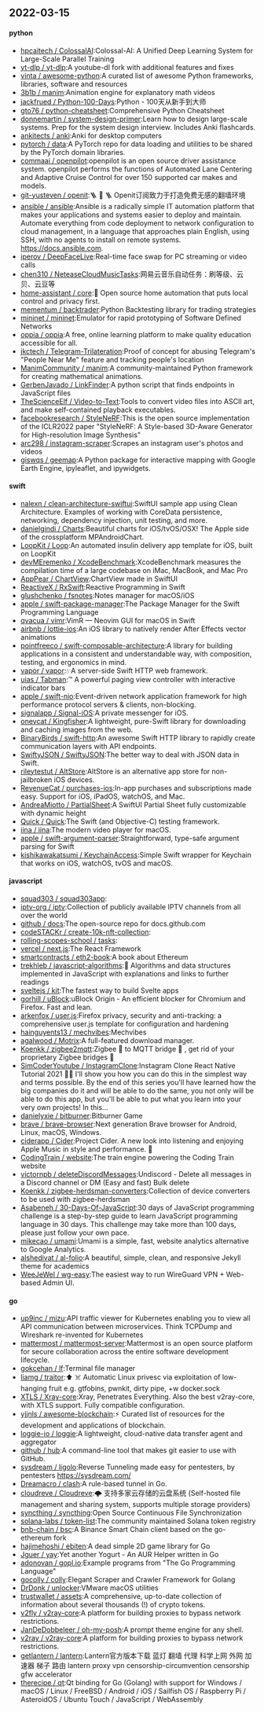 ## 2022-03-15

#### python
* [hpcaitech / ColossalAI](https://github.com/hpcaitech/ColossalAI):Colossal-AI: A Unified Deep Learning System for Large-Scale Parallel Training
* [yt-dlp / yt-dlp](https://github.com/yt-dlp/yt-dlp):A youtube-dl fork with additional features and fixes
* [vinta / awesome-python](https://github.com/vinta/awesome-python):A curated list of awesome Python frameworks, libraries, software and resources
* [3b1b / manim](https://github.com/3b1b/manim):Animation engine for explanatory math videos
* [jackfrued / Python-100-Days](https://github.com/jackfrued/Python-100-Days):Python - 100天从新手到大师
* [gto76 / python-cheatsheet](https://github.com/gto76/python-cheatsheet):Comprehensive Python Cheatsheet
* [donnemartin / system-design-primer](https://github.com/donnemartin/system-design-primer):Learn how to design large-scale systems. Prep for the system design interview. Includes Anki flashcards.
* [ankitects / anki](https://github.com/ankitects/anki):Anki for desktop computers
* [pytorch / data](https://github.com/pytorch/data):A PyTorch repo for data loading and utilities to be shared by the PyTorch domain libraries.
* [commaai / openpilot](https://github.com/commaai/openpilot):openpilot is an open source driver assistance system. openpilot performs the functions of Automated Lane Centering and Adaptive Cruise Control for over 150 supported car makes and models.
* [git-yusteven / openit](https://github.com/git-yusteven/openit):🪜
🧱
🪜
Openit订阅致力于打造免费无感的翻墙环境
* [ansible / ansible](https://github.com/ansible/ansible):Ansible is a radically simple IT automation platform that makes your applications and systems easier to deploy and maintain. Automate everything from code deployment to network configuration to cloud management, in a language that approaches plain English, using SSH, with no agents to install on remote systems. https://docs.ansible.com.
* [iperov / DeepFaceLive](https://github.com/iperov/DeepFaceLive):Real-time face swap for PC streaming or video calls
* [chen310 / NeteaseCloudMusicTasks](https://github.com/chen310/NeteaseCloudMusicTasks):网易云音乐自动任务：刷等级、云贝、云豆等
* [home-assistant / core](https://github.com/home-assistant/core):🏡
Open source home automation that puts local control and privacy first.
* [mementum / backtrader](https://github.com/mementum/backtrader):Python Backtesting library for trading strategies
* [mininet / mininet](https://github.com/mininet/mininet):Emulator for rapid prototyping of Software Defined Networks
* [oppia / oppia](https://github.com/oppia/oppia):A free, online learning platform to make quality education accessible for all.
* [jkctech / Telegram-Trilateration](https://github.com/jkctech/Telegram-Trilateration):Proof of concept for abusing Telegram's "People Near Me" feature and tracking people's location
* [ManimCommunity / manim](https://github.com/ManimCommunity/manim):A community-maintained Python framework for creating mathematical animations.
* [GerbenJavado / LinkFinder](https://github.com/GerbenJavado/LinkFinder):A python script that finds endpoints in JavaScript files
* [TheScienceElf / Video-to-Text](https://github.com/TheScienceElf/Video-to-Text):Tools to convert video files into ASCII art, and make self-contained playback executables.
* [facebookresearch / StyleNeRF](https://github.com/facebookresearch/StyleNeRF):This is the open source implementation of the ICLR2022 paper "StyleNeRF: A Style-based 3D-Aware Generator for High-resolution Image Synthesis"
* [arc298 / instagram-scraper](https://github.com/arc298/instagram-scraper):Scrapes an instagram user's photos and videos
* [giswqs / geemap](https://github.com/giswqs/geemap):A Python package for interactive mapping with Google Earth Engine, ipyleaflet, and ipywidgets.

#### swift
* [nalexn / clean-architecture-swiftui](https://github.com/nalexn/clean-architecture-swiftui):SwiftUI sample app using Clean Architecture. Examples of working with CoreData persistence, networking, dependency injection, unit testing, and more.
* [danielgindi / Charts](https://github.com/danielgindi/Charts):Beautiful charts for iOS/tvOS/OSX! The Apple side of the crossplatform MPAndroidChart.
* [LoopKit / Loop](https://github.com/LoopKit/Loop):An automated insulin delivery app template for iOS, built on LoopKit
* [devMEremenko / XcodeBenchmark](https://github.com/devMEremenko/XcodeBenchmark):XcodeBenchmark measures the compilation time of a large codebase on iMac, MacBook, and Mac Pro
* [AppPear / ChartView](https://github.com/AppPear/ChartView):ChartView made in SwiftUI
* [ReactiveX / RxSwift](https://github.com/ReactiveX/RxSwift):Reactive Programming in Swift
* [glushchenko / fsnotes](https://github.com/glushchenko/fsnotes):Notes manager for macOS/iOS
* [apple / swift-package-manager](https://github.com/apple/swift-package-manager):The Package Manager for the Swift Programming Language
* [qvacua / vimr](https://github.com/qvacua/vimr):VimR — Neovim GUI for macOS in Swift
* [airbnb / lottie-ios](https://github.com/airbnb/lottie-ios):An iOS library to natively render After Effects vector animations
* [pointfreeco / swift-composable-architecture](https://github.com/pointfreeco/swift-composable-architecture):A library for building applications in a consistent and understandable way, with composition, testing, and ergonomics in mind.
* [vapor / vapor](https://github.com/vapor/vapor):💧
A server-side Swift HTTP web framework.
* [uias / Tabman](https://github.com/uias/Tabman):™️
A powerful paging view controller with interactive indicator bars
* [apple / swift-nio](https://github.com/apple/swift-nio):Event-driven network application framework for high performance protocol servers & clients, non-blocking.
* [signalapp / Signal-iOS](https://github.com/signalapp/Signal-iOS):A private messenger for iOS.
* [onevcat / Kingfisher](https://github.com/onevcat/Kingfisher):A lightweight, pure-Swift library for downloading and caching images from the web.
* [BinaryBirds / swift-http](https://github.com/BinaryBirds/swift-http):An awesome Swift HTTP library to rapidly create communication layers with API endpoints.
* [SwiftyJSON / SwiftyJSON](https://github.com/SwiftyJSON/SwiftyJSON):The better way to deal with JSON data in Swift.
* [rileytestut / AltStore](https://github.com/rileytestut/AltStore):AltStore is an alternative app store for non-jailbroken iOS devices.
* [RevenueCat / purchases-ios](https://github.com/RevenueCat/purchases-ios):In-app purchases and subscriptions made easy. Support for iOS, iPadOS, watchOS, and Mac.
* [AndreaMiotto / PartialSheet](https://github.com/AndreaMiotto/PartialSheet):A SwiftUI Partial Sheet fully customizable with dynamic height
* [Quick / Quick](https://github.com/Quick/Quick):The Swift (and Objective-C) testing framework.
* [iina / iina](https://github.com/iina/iina):The modern video player for macOS.
* [apple / swift-argument-parser](https://github.com/apple/swift-argument-parser):Straightforward, type-safe argument parsing for Swift
* [kishikawakatsumi / KeychainAccess](https://github.com/kishikawakatsumi/KeychainAccess):Simple Swift wrapper for Keychain that works on iOS, watchOS, tvOS and macOS.

#### javascript
* [squad303 / squad303app](https://github.com/squad303/squad303app):
* [iptv-org / iptv](https://github.com/iptv-org/iptv):Collection of publicly available IPTV channels from all over the world
* [github / docs](https://github.com/github/docs):The open-source repo for docs.github.com
* [codeSTACKr / create-10k-nft-collection](https://github.com/codeSTACKr/create-10k-nft-collection):
* [rolling-scopes-school / tasks](https://github.com/rolling-scopes-school/tasks):
* [vercel / next.js](https://github.com/vercel/next.js):The React Framework
* [smartcontracts / eth2-book](https://github.com/smartcontracts/eth2-book):A book about Ethereum
* [trekhleb / javascript-algorithms](https://github.com/trekhleb/javascript-algorithms):📝
Algorithms and data structures implemented in JavaScript with explanations and links to further readings
* [sveltejs / kit](https://github.com/sveltejs/kit):The fastest way to build Svelte apps
* [gorhill / uBlock](https://github.com/gorhill/uBlock):uBlock Origin - An efficient blocker for Chromium and Firefox. Fast and lean.
* [arkenfox / user.js](https://github.com/arkenfox/user.js):Firefox privacy, security and anti-tracking: a comprehensive user.js template for configuration and hardening
* [hainguyents13 / mechvibes](https://github.com/hainguyents13/mechvibes):Mechvibes
* [agalwood / Motrix](https://github.com/agalwood/Motrix):A full-featured download manager.
* [Koenkk / zigbee2mqtt](https://github.com/Koenkk/zigbee2mqtt):Zigbee
🐝
to MQTT bridge
🌉
, get rid of your proprietary Zigbee bridges
🔨
* [SimCoderYoutube / InstagramClone](https://github.com/SimCoderYoutube/InstagramClone):Instagram Clone React Native Tutorial 2021
👨‍💻
I'll show you how you can do this in the simplest way and terms possible. By the end of this series you'll have learned how the big companies do it and will be able to do the same, you not only will be able to do this app, but you'll be able to put what you learn into your very own projects! In this…
* [danielyxie / bitburner](https://github.com/danielyxie/bitburner):Bitburner Game
* [brave / brave-browser](https://github.com/brave/brave-browser):Next generation Brave browser for Android, Linux, macOS, Windows.
* [ciderapp / Cider](https://github.com/ciderapp/Cider):Project Cider. A new look into listening and enjoying Apple Music in style and performance.
🚀
* [CodingTrain / website](https://github.com/CodingTrain/website):The train engine powering the Coding Train website
* [victornpb / deleteDiscordMessages](https://github.com/victornpb/deleteDiscordMessages):Undiscord - Delete all messages in a Discord channel or DM (Easy and fast) Bulk delete
* [Koenkk / zigbee-herdsman-converters](https://github.com/Koenkk/zigbee-herdsman-converters):Collection of device converters to be used with zigbee-herdsman
* [Asabeneh / 30-Days-Of-JavaScript](https://github.com/Asabeneh/30-Days-Of-JavaScript):30 days of JavaScript programming challenge is a step-by-step guide to learn JavaScript programming language in 30 days. This challenge may take more than 100 days, please just follow your own pace.
* [mikecao / umami](https://github.com/mikecao/umami):Umami is a simple, fast, website analytics alternative to Google Analytics.
* [alshedivat / al-folio](https://github.com/alshedivat/al-folio):A beautiful, simple, clean, and responsive Jekyll theme for academics
* [WeeJeWel / wg-easy](https://github.com/WeeJeWel/wg-easy):The easiest way to run WireGuard VPN + Web-based Admin UI.

#### go
* [up9inc / mizu](https://github.com/up9inc/mizu):API traffic viewer for Kubernetes enabling you to view all API communication between microservices. Think TCPDump and Wireshark re-invented for Kubernetes
* [mattermost / mattermost-server](https://github.com/mattermost/mattermost-server):Mattermost is an open source platform for secure collaboration across the entire software development lifecycle.
* [gokcehan / lf](https://github.com/gokcehan/lf):Terminal file manager
* [liamg / traitor](https://github.com/liamg/traitor):⬆️
☠️
Automatic Linux privesc via exploitation of low-hanging fruit e.g. gtfobins, pwnkit, dirty pipe, +w docker.sock
* [XTLS / Xray-core](https://github.com/XTLS/Xray-core):Xray, Penetrates Everything. Also the best v2ray-core, with XTLS support. Fully compatible configuration.
* [yjjnls / awesome-blockchain](https://github.com/yjjnls/awesome-blockchain):⚡️
Curated list of resources for the development and applications of blockchain.
* [loggie-io / loggie](https://github.com/loggie-io/loggie):A lightweight, cloud-native data transfer agent and aggregator
* [github / hub](https://github.com/github/hub):A command-line tool that makes git easier to use with GitHub.
* [sysdream / ligolo](https://github.com/sysdream/ligolo):Reverse Tunneling made easy for pentesters, by pentesters https://sysdream.com/
* [Dreamacro / clash](https://github.com/Dreamacro/clash):A rule-based tunnel in Go.
* [cloudreve / Cloudreve](https://github.com/cloudreve/Cloudreve):🌩
支持多家云存储的云盘系统 (Self-hosted file management and sharing system, supports multiple storage providers)
* [syncthing / syncthing](https://github.com/syncthing/syncthing):Open Source Continuous File Synchronization
* [solana-labs / token-list](https://github.com/solana-labs/token-list):The community maintained Solana token registry
* [bnb-chain / bsc](https://github.com/bnb-chain/bsc):A Binance Smart Chain client based on the go-ethereum fork
* [hajimehoshi / ebiten](https://github.com/hajimehoshi/ebiten):A dead simple 2D game library for Go
* [Jguer / yay](https://github.com/Jguer/yay):Yet another Yogurt - An AUR Helper written in Go
* [adonovan / gopl.io](https://github.com/adonovan/gopl.io):Example programs from "The Go Programming Language"
* [gocolly / colly](https://github.com/gocolly/colly):Elegant Scraper and Crawler Framework for Golang
* [DrDonk / unlocker](https://github.com/DrDonk/unlocker):VMware macOS utilities
* [trustwallet / assets](https://github.com/trustwallet/assets):A comprehensive, up-to-date collection of information about several thousands (!) of crypto tokens.
* [v2fly / v2ray-core](https://github.com/v2fly/v2ray-core):A platform for building proxies to bypass network restrictions.
* [JanDeDobbeleer / oh-my-posh](https://github.com/JanDeDobbeleer/oh-my-posh):A prompt theme engine for any shell.
* [v2ray / v2ray-core](https://github.com/v2ray/v2ray-core):A platform for building proxies to bypass network restrictions.
* [getlantern / lantern](https://github.com/getlantern/lantern):Lantern官方版本下载 蓝灯 翻墙 代理 科学上网 外网 加速器 梯子 路由 lantern proxy vpn censorship-circumvention censorship gfw accelerator
* [therecipe / qt](https://github.com/therecipe/qt):Qt binding for Go (Golang) with support for Windows / macOS / Linux / FreeBSD / Android / iOS / Sailfish OS / Raspberry Pi / AsteroidOS / Ubuntu Touch / JavaScript / WebAssembly
